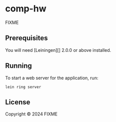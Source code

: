 # comp-hw

FIXME

## Prerequisites

You will need [Leiningen][] 2.0.0 or above installed.

[leiningen foo]: https://github.com/technomancy/leiningen

## Running

To start a web server for the application, run:

    lein ring server

## License

Copyright © 2024 FIXME
